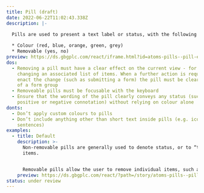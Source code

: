 ```yaml
---
title: Pill (draft)
date: 2022-06-22T11:02:43.338Z
description: |-
  
  Pills are used to present a text label or status, with the following options: 

  * Colour (red, blue, orange, green, grey)
  * Removable (yes, no)
preview: https://ds.gbgplc.com/react/iframe.html?id=atoms-pills--pill-element
dos:
  - Removing a pill must have a clear effect on the current view - for instance
    changing an associated list of items. When a further action is required to
    enact the change (such as submitting a form) the pill must be clearly part
    of a form group
  - Removeable pills must be focusable with the keyboard
  - Ensure that the wording of the pill clearly conveys any status (such as a
    positive or negative connotation) without relying on colour alone
donts:
  - Don’t apply custom colours to pills
  - Don’t include anything other than short text inside pills (e.g. icons or
    sentences)
examples:
  - title: Default
    description: >-
      Non-removable pills are generally used to denote status, or to “tag”
      items.


      Removable pills allow the user to remove individual items, such as filter items associated with a set of results.
    preview: https://ds.gbgplc.com/react/?path=/story/atoms-pills--pill-element&nav=0&knob-Type=success&knob-Shape=rounded&knob-Content=Pill%20Content
status: under review
---
```

